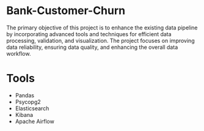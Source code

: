 # Bank-Customer-Churn

The primary objective of this project is to enhance the existing data pipeline by incorporating advanced tools and techniques for efficient data processing, validation, and visualization. The project focuses on improving data reliability, ensuring data quality, and enhancing the overall data workflow.

# Tools 
- Pandas
- Psycopg2
- Elasticsearch
- Kibana
- Apache Airflow
